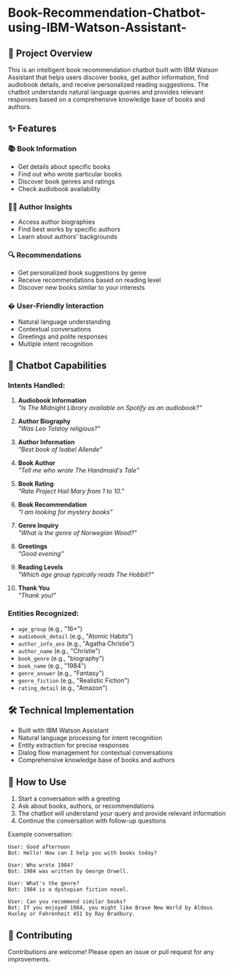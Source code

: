 # Book-Recommendation-Chatbot-using-IBM-Watson-Assistant-


## 📖 Project Overview
This is an intelligent book recommendation chatbot built with IBM Watson Assistant that helps users discover books, get author information, find audiobook details, and receive personalized reading suggestions. The chatbot understands natural language queries and provides relevant responses based on a comprehensive knowledge base of books and authors.

## ✨ Features

### 📚 Book Information
- Get details about specific books
- Find out who wrote particular books
- Discover book genres and ratings
- Check audiobook availability

### 👩‍💻 Author Insights
- Access author biographies
- Find best works by specific authors
- Learn about authors' backgrounds

### 🔍 Recommendations
- Get personalized book suggestions by genre
- Receive recommendations based on reading level
- Discover new books similar to your interests

### � User-Friendly Interaction
- Natural language understanding
- Contextual conversations
- Greetings and polite responses
- Multiple intent recognition

## 🤖 Chatbot Capabilities

### Intents Handled:
1. **Audiobook Information**  
   *"Is The Midnight Library available on Spotify as an audiobook?"*

2. **Author Biography**  
   *"Was Leo Tolstoy religious?"*

3. **Author Information**  
   *"Best book of Isabel Allende"*

4. **Book Author**  
   *"Tell me who wrote The Handmaid's Tale"*

5. **Book Rating**  
   *"Rate Project Hail Mary from 1 to 10."*

6. **Book Recommendation**  
   *"I am looking for mystery books"*

7. **Genre Inquiry**  
   *"What is the genre of Norwegian Wood?"*

8. **Greetings**  
   *"Good evening"*

9. **Reading Levels**  
   *"Which age group typically reads The Hobbit?"*

10. **Thank You**  
    *"Thank you!"*

### Entities Recognized:
- `age_group` (e.g., "16+")
- `audiobook_detail` (e.g., "Atomic Habits")
- `author_info_ans` (e.g., "Agatha Christie")
- `author_name` (e.g., "Christie")
- `book_genre` (e.g., "biography")
- `book_name` (e.g., "1984")
- `genre_answer` (e.g., "Fantasy")
- `genre_fiction` (e.g., "Realistic Fiction")
- `rating_detail` (e.g., "Amazon")

## 🛠️ Technical Implementation
- Built with IBM Watson Assistant
- Natural language processing for intent recognition
- Entity extraction for precise responses
- Dialog flow management for contextual conversations
- Comprehensive knowledge base of books and authors

## 🚀 How to Use
1. Start a conversation with a greeting
2. Ask about books, authors, or recommendations
3. The chatbot will understand your query and provide relevant information
4. Continue the conversation with follow-up questions

Example conversation:
```
User: Good afternoon
Bot: Hello! How can I help you with books today?

User: Who wrote 1984?
Bot: 1984 was written by George Orwell.

User: What's the genre?
Bot: 1984 is a dystopian fiction novel.

User: Can you recommend similar books?
Bot: If you enjoyed 1984, you might like Brave New World by Aldous Huxley or Fahrenheit 451 by Ray Bradbury.
```



## 🤝 Contributing
Contributions are welcome! Please open an issue or pull request for any improvements.


